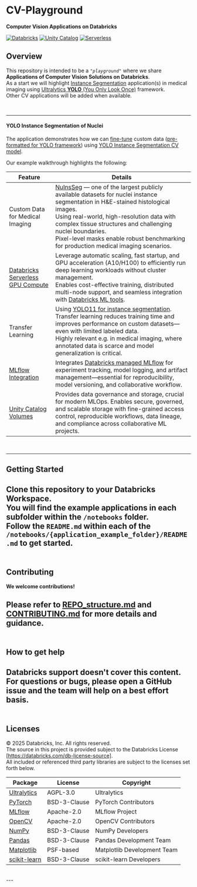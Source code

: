 # CV-Playground
**Computer Vision Applications on Databricks**  


[![Databricks](https://img.shields.io/badge/Databricks-Solution_Accelerator-FF3621?style=for-the-badge&logo=databricks)](https://databricks.com)
[![Unity Catalog](https://img.shields.io/badge/Unity_Catalog-Enabled-00A1C9?style=for-the-badge)](https://docs.databricks.com/en/data-governance/unity-catalog/index.html)
[![Serverless](https://img.shields.io/badge/Serverless-Compute-00C851?style=for-the-badge)](https://docs.databricks.com/en/compute/serverless.html)

## Overview

This repository is intended to be a _`"playground"`_ where we share **Applications of Computer Vision Solutions on Databricks**.   
As a start we will highlight [Instance Segmentation](https://www.ultralytics.com/glossary/instance-segmentation) application(s) in medical imaging using [Ultralytics **YOLO** (You Only Look Once)](https://github.com/ultralytics/ultralytics) framework.    
Other CV applications will be added when available.    
<!-- _... stay tuned!_   -->   
<br>   

---   

#### YOLO Instance Segmentation of Nuclei 

The application demonstrates how we can [fine-tune](https://docs.ultralytics.com/guides/model-evaluation-insights/#how-does-fine-tuning-work) custom data ([pre-formatted for YOLO framework](https://docs.ultralytics.com/datasets/segment/)) using [YOLO Instance Segmentation CV model](https://github.com/ultralytics/ultralytics/blob/main/ultralytics/cfg/models/11/yolo11-seg.yaml).

Our example walkthrough highlights the following:    

| **Feature** | **Details**    |
|---------|-------------|
| Custom Data for Medical Imaging | [NuInsSeg](https://github.com/masih4/NuInsSeg) — one of the largest publicly available datasets for nuclei instance segmentation in H&E-stained histological images. <br>Using real-world, high-resolution data with complex tissue structures and challenging nuclei boundaries. <br>Pixel-level masks enable robust benchmarking for production medical imaging scenarios. |
| [Databricks Serverless GPU Compute](https://www.databricks.com/glossary/serverless-computing) | Leverage automatic scaling, fast startup, and GPU acceleration (A10/H100) to efficiently run deep learning workloads without cluster management. <br>Enables cost-effective training, distributed multi-node support, and seamless integration with [Databricks ML tools](https://docs.databricks.com/aws/en/machine-learning). |
| Transfer Learning | Using [YOLO11 for instance segmentation](https://docs.ultralytics.com/tasks/segment/). <br>Transfer learning reduces training time and improves performance on custom datasets—even with limited labeled data. <br>Highly relevant e.g. in medical imaging, where annotated data is scarce and model generalization is critical. |
| [MLflow Integration](https://mlflow.org/docs/latest/) | Integrates [Databricks managed MLflow](https://docs.databricks.com/aws/en/mlflow/#databricks-managed-mlflow) for experiment tracking, model logging, and artifact management—essential for reproducibility, model versioning, and collaborative workflow. |
| [Unity Catalog Volumes](https://docs.databricks.com/data-governance/unity-catalog/index.html) | Provides data governance and storage, crucial for modern MLOps. Enables secure, governed, and scalable storage with fine-grained access control, reproducible workflows, data lineage, and compliance across collaborative ML projects. |    

<br>       

---   

## Getting Started

Clone this repository to your Databricks Workspace.  
You will find the example applications in each subfolder within the `/notebooks` folder.   
Follow the `README.md` within each of the `/notebooks/{application_example_folder}/README.md` to get started.      
<br>    
---     


## Contributing

**We welcome contributions!**  

Please refer to [REPO_structure.md](REPO_structure.md) and [CONTRIBUTING.md](CONTRIBUTING.md) for more details and guidance.    
<br>  
---   

## How to get help
Databricks support doesn't cover this content. For questions or bugs, please open a GitHub issue and the team will help on a best effort basis.   
<br>  
---   

## Licenses

&copy; 2025 Databricks, Inc. All rights reserved.    
The source in this project is provided subject to the Databricks License [https://databricks.com/db-license-source].    
All included or referenced third party libraries are subject to the licenses set forth below.

| Package | License | Copyright |
|---------|---------|-----------|
| [Ultralytics](https://github.com/ultralytics/ultralytics) | AGPL-3.0 | Ultralytics |
| [PyTorch](https://pytorch.org/) | BSD-3-Clause | PyTorch Contributors |
| [MLflow](https://mlflow.org/) | Apache-2.0 | MLflow Project |
| [OpenCV](https://opencv.org/) | Apache-2.0 | OpenCV Contributors |
| [NumPy](https://numpy.org/) | BSD-3-Clause | NumPy Developers |
| [Pandas](https://pandas.pydata.org/) | BSD-3-Clause | Pandas Development Team |
| [Matplotlib](https://matplotlib.org/) | PSF-based | Matplotlib Development Team |
| [scikit-learn](https://scikit-learn.org/) | BSD-3-Clause | scikit-learn Developers |  
<br>  
---   


